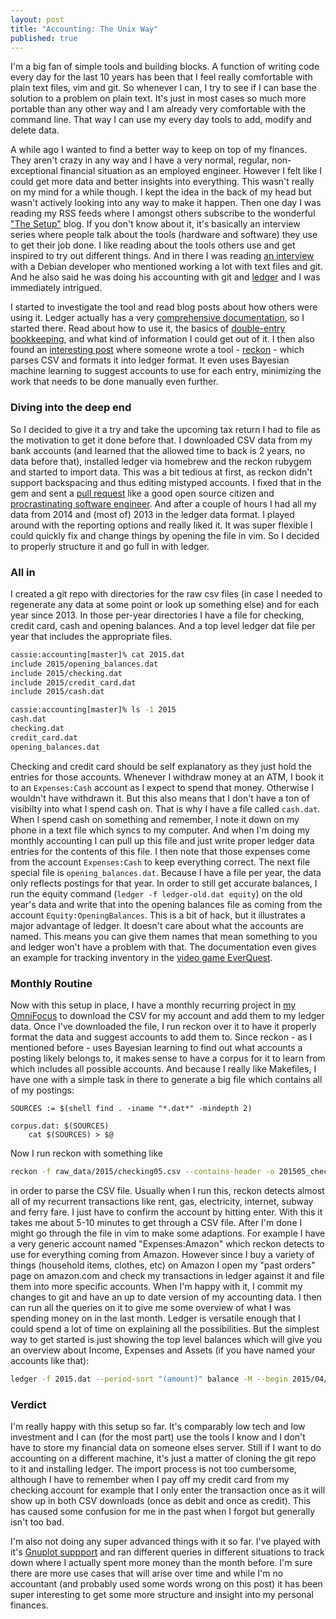 ```yaml
---
layout: post
title: "Accounting: The Unix Way"
published: true
---
```


I'm a big fan of simple tools and building blocks. A function of writing code
every day for the last 10 years has been that I feel really comfortable with
plain text files, vim and git. So whenever I can, I try to see if I can base
the solution to a problem on plain text. It's just in most cases so much more
portable than any other way and I am already very comfortable with the command
line. That way I can use my every day tools to add, modify and delete data.

A while ago I wanted to find a better way to keep on top of my finances. They
aren't crazy in any way and I have a very normal, regular, non-exceptional
financial situation as an employed engineer. However I felt like I could get
more data and better insights into everything. This wasn't really on my mind
for a while though. I kept the idea in the back of my head but wasn't actively
looking into any way to make it happen. Then one day I was reading my RSS
feeds where I amongst others subscribe to the wonderful ["The
Setup"][thesetup] blog. If you don't know about it, it's basically an
interview series where people talk about the tools (hardware and software)
they use to get their job done. I like reading about the tools others use and
get inspired to try out different things. And in there I was reading [an
interview][usesthis] with a Debian developer who mentioned working a lot with
text files and git. And he also said he was doing his accounting with git and
[ledger][ledger] and I was immediately intrigued.

I started to investigate the tool and read blog posts about how others were
using it. Ledger actually has a very [comprehensive
documentation][ledgerdocs], so I started there. Read about how to use it, the
basics of [double-entry bookkeeping][double-entry], and what kind of
information I could get out of it. I then also found an [interesting
post][reckonpost] where someone wrote a tool - [reckon][reckon] - which parses
CSV and formats it into ledger format. It even uses Bayesian machine learning
to suggest accounts to use for each entry, minimizing the work that needs to
be done manually even further.

### Diving into the deep end
So I decided to give it a try and take the upcoming tax return I had to file
as the motivation to get it done before that. I downloaded CSV data from my
bank accounts (and learned that the allowed time to back is 2 years, no data
before that), installed ledger via homebrew and the reckon rubygem and started
to import data. This was a bit tedious at first, as reckon didn't support
backspacing and thus editing mistyped accounts. I fixed that in the gem and
sent a [pull request][reckonpr] like a good open source citizen and
[procrastinating software engineer][accountingtweet]. And after a couple of
hours I had all my data from 2014 and (most of) 2013 in the ledger data
format. I played around with the reporting options and really liked it. It was
super flexible I could quickly fix and change things by opening the file in
vim. So I decided to properly structure it and go full in with ledger.

### All in
I created a git repo with directories for the raw csv files (in case I needed
to regenerate any data at some point or look up something else) and for each
year since 2013. In those per-year directories I have a file for checking,
credit card, cash and opening balances. And a top level ledger dat file per
year that includes the appropriate files.

```bash
cassie:accounting[master]% cat 2015.dat
include 2015/opening_balances.dat
include 2015/checking.dat
include 2015/credit_card.dat
include 2015/cash.dat

cassie:accounting[master]% ls -1 2015
cash.dat
checking.dat
credit_card.dat
opening_balances.dat
```

Checking and credit card should be self explanatory as they just hold the
entries for those accounts. Whenever I withdraw money at an ATM, I book it to
an `Expenses:Cash` account as I expect to spend that money. Otherwise I
wouldn't have withdrawn it. But this also means that I don't have a ton of
visibilty into what I spend cash on. That is why I have a file called
`cash.dat`. When I spend cash on something and remember, I note it down on my
phone in a text file which syncs to my computer. And when I'm doing my monthly
accounting I can pull up this file and just write proper ledger data entries
for the contents of this file. I then note that those expenses come from the
account `Expenses:Cash` to keep everything correct. The next file special file
is `opening_balances.dat`. Because I have a file per year, the data only
reflects postings for that year. In order to still get accurate balances, I
run the equity command (`ledger -f ledger-old.dat equity`) on the old year's
data and write that into the opening balances file as coming from the account
`Equity:OpeningBalances`. This is a bit of hack, but it illustrates a major
advantage of ledger. It doesn't care about what the accounts are named. This
means you can give them names that mean something to you and ledger won't have
a problem with that. The documentation even gives an example for tracking
inventory in the [video game EverQuest][ledgeraccounts].

### Monthly Routine
Now with this setup in place, I have a monthly recurring project in [my
OmniFocus][of_post] to download the CSV for my account and add them to my
ledger data. Once I've downloaded the file, I run reckon over it to have it
properly format the data and suggest accounts to add them to. Since reckon -
as I mentioned before - uses Bayesian learning to find out what accounts a
posting likely belongs to, it makes sense to have a corpus for it to learn
from which includes all possible accounts. And because I really like
Makefiles, I have one with a simple task in there to generate a big file which
contains all of my postings:

```make
SOURCES := $(shell find . -iname "*.dat*" -mindepth 2)

corpus.dat: $(SOURCES)
	cat $(SOURCES) > $@

```

Now I run reckon with something like

```bash
reckon -f raw_data/2015/checking05.csv --contains-header -o 201505_checking.dat -l corpus.dat
```

in order to parse the CSV file. Usually when I run this, reckon detects almost
all of my recurrent transactions like rent, gas, electricity, internet, subway
and ferry fare. I just have to confirm the account by hitting enter. With this
it takes me about 5-10 minutes to get through a CSV file. After I'm done I
might go through the file in vim to make some adaptions. For example I have a
very generic account named "Expenses:Amazon" which reckon detects to use for
everything coming from Amazon. However since I buy a variety of things
(household items, clothes, etc) on Amazon I open my "past orders" page on
amazon.com and check my transactions in ledger against it and file them into
more specific accounts. When I'm happy with it, I commit my changes to git and
have an up to date version of my accounting data. I then can run all the
queries on it to give me some overview of what I was spending money on in the
last month. Ledger is versatile enough that I could spend a lot of time on
explaining all the possibilities. But the simplest way to get started is just
showing the top level balances which will give you an overview about Income,
Expenses and Assets (if you have named your accounts like that):

```bash
ledger -f 2015.dat --period-sort "(amount)" balance -M --begin 2015/04/01 --end 2015/05/01 --depth=1
```

### Verdict
I'm really happy with this setup so far. It's comparably low tech and low
investment and I can (for the most part) use the tools I know and I don't have
to store my financial data on someone elses server. Still if I want to do
accounting on a different machine, it's just a matter of cloning the git repo
to it and installing ledger. The import process is not too cumbersome,
although I have to remember when I pay off my credit card from my checking
account for example that I only enter the transaction once as it will show up
in both CSV downloads (once as debit and once as credit). This has caused some
confusion for me in the past when I forgot but generally isn't too bad.

I'm also not doing any super advanced things with it so far. I've played with
it's [Gnuplot suppport][ledgerplot] and ran different queries in different
situations to track down where I actually spent more money than the month
before. I'm sure there are more use cases that will arise over time and while
I'm no accountant (and probably used some words wrong on this post) it has
been super interesting to get some more structure and insight into my personal
finances.


[ledger]: http://www.ledger-cli.org/
[ledgerdocs]: http://www.ledger-cli.org/3.0/doc/ledger3.html
[ledgeraccounts]: http://www.ledger-cli.org/3.0/doc/ledger3.html#Accounts-and-Inventories
[ledgerplot]: http://www.ledger-cli.org/3.0/doc/ledger3.html#Visualizing-with-Gnuplot
[double-entry]: http://en.wikipedia.org/wiki/Double-entry_bookkeeping_system
[reckon]: https://github.com/cantino/reckon
[reckonpost]: http://blog.andrewcantino.com/blog/2013/02/16/command-line-accounting-with-ledger-and-reckon/
[reckonpr]: https://github.com/cantino/reckon/pull/44
[thesetup]: http://usesthis.com/
[usesthis]: http://stefano.zacchiroli.usesthis.com/
[accountingtweet]: https://twitter.com/mrtazz/statuses/573671503029497856
[of_post]: https://unwiredcouch.com/2014/05/13/omnifocus.html
